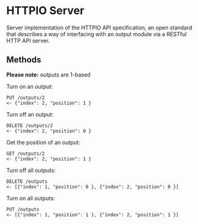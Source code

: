 # HTTPIO Server

Server implementation of the HTTPIO API specification, an open standard
that describes a way of interfacing with an output module via a RESTful 
HTTP API server.

## Methods

**Please note:** outputs are 1-based

Turn on an output:

    PUT /outputs/2
    <- {"index": 2, "position": 1 }

Turn off an output:

    DELETE /outputs/2
    <- {"index": 2, "position": 0 }

Get the position of an output:

    GET /outputs/2
    <- {"index": 2, "position": 1 }

Turn off all outputs:

    DELETE /outputs
    <- [{"index": 1, "position": 0 }, {"index": 2, "position": 0 }]

Turn on all outputs:

    PUT /outputs
    <- [{"index": 1, "position": 1 }, {"index": 2, "position": 1 }]

